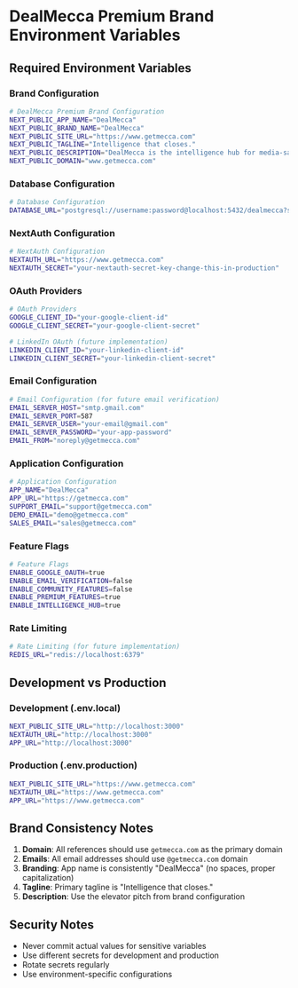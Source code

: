 # DealMecca Premium Brand Environment Variables

## Required Environment Variables

### Brand Configuration
```bash
# DealMecca Premium Brand Configuration
NEXT_PUBLIC_APP_NAME="DealMecca"
NEXT_PUBLIC_BRAND_NAME="DealMecca"
NEXT_PUBLIC_SITE_URL="https://www.getmecca.com"
NEXT_PUBLIC_TAGLINE="Intelligence that closes."
NEXT_PUBLIC_DESCRIPTION="DealMecca is the intelligence hub for media-sales teams."
NEXT_PUBLIC_DOMAIN="www.getmecca.com"
```

### Database Configuration
```bash
# Database Configuration
DATABASE_URL="postgresql://username:password@localhost:5432/dealmecca?schema=public"
```

### NextAuth Configuration
```bash
# NextAuth Configuration
NEXTAUTH_URL="https://www.getmecca.com"
NEXTAUTH_SECRET="your-nextauth-secret-key-change-this-in-production"
```

### OAuth Providers
```bash
# OAuth Providers
GOOGLE_CLIENT_ID="your-google-client-id"
GOOGLE_CLIENT_SECRET="your-google-client-secret"

# LinkedIn OAuth (future implementation)
LINKEDIN_CLIENT_ID="your-linkedin-client-id"
LINKEDIN_CLIENT_SECRET="your-linkedin-client-secret"
```

### Email Configuration
```bash
# Email Configuration (for future email verification)
EMAIL_SERVER_HOST="smtp.gmail.com"
EMAIL_SERVER_PORT=587
EMAIL_SERVER_USER="your-email@gmail.com"
EMAIL_SERVER_PASSWORD="your-app-password"
EMAIL_FROM="noreply@getmecca.com"
```

### Application Configuration
```bash
# Application Configuration
APP_NAME="DealMecca"
APP_URL="https://getmecca.com"
SUPPORT_EMAIL="support@getmecca.com"
DEMO_EMAIL="demo@getmecca.com"
SALES_EMAIL="sales@getmecca.com"
```

### Feature Flags
```bash
# Feature Flags
ENABLE_GOOGLE_OAUTH=true
ENABLE_EMAIL_VERIFICATION=false
ENABLE_COMMUNITY_FEATURES=false
ENABLE_PREMIUM_FEATURES=true
ENABLE_INTELLIGENCE_HUB=true
```

### Rate Limiting
```bash
# Rate Limiting (for future implementation)
REDIS_URL="redis://localhost:6379"
```

## Development vs Production

### Development (.env.local)
```bash
NEXT_PUBLIC_SITE_URL="http://localhost:3000"
NEXTAUTH_URL="http://localhost:3000"
APP_URL="http://localhost:3000"
```

### Production (.env.production)
```bash
NEXT_PUBLIC_SITE_URL="https://www.getmecca.com"
NEXTAUTH_URL="https://www.getmecca.com"
APP_URL="https://www.getmecca.com"
```

## Brand Consistency Notes

1. **Domain**: All references should use `getmecca.com` as the primary domain
2. **Emails**: All email addresses should use `@getmecca.com` domain
3. **Branding**: App name is consistently "DealMecca" (no spaces, proper capitalization)
4. **Tagline**: Primary tagline is "Intelligence that closes."
5. **Description**: Use the elevator pitch from brand configuration

## Security Notes

- Never commit actual values for sensitive variables
- Use different secrets for development and production
- Rotate secrets regularly
- Use environment-specific configurations 
